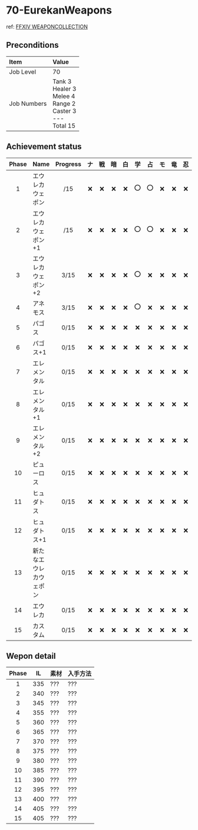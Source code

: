 # 70-EurekanWeapons

ref: [FFXIV WEAPONCOLLECTION](https://weapon.ffxivcollection.com/where/ew/)

## Preconditions

| Item | Value |
| :--- | :--- |
| Job Level | 70 |
| Job Numbers | Tank 3<br />Healer 3<br />Melee 4<br />Range 2<br />Caster 3<br />---<br />Total 15 |

## Achievement status

| Phase | Name | Progress | ナ | 戦 | 暗 | 白 | 学 | 占 | モ | 竜 | 忍 | 侍 | 詩 | 機 | 黒 | 召 | 赤 |
| :---: | :--- | :---: | :---: | :---: | :---: | :---: | :---: | :---: | :---: | :---: | :---: | :---: | :---: | :---: | :---: | :---: | :---: |
| 1 | エウレカウェポン | /15 | :x: | :x: | :x: | :x: | :o: | :o: | :x: | :x: | :x: | :o: | :x: | :x: | :x: | :o: | :x: |
| 2 | エウレカウェポン+1 | /15 | :x: | :x: | :x: | :x: | :o: | :o: | :x: | :x: | :x: | :o: | :x: | :x: | :x: | :o: | :x: |
| 3 | エウレカウェポン+2 | 3/15 | :x: | :x: | :x: | :x: | :o: | :x: | :x: | :x: | :x: | :o: | :x: | :x: | :x: | :o: | :x: |
| 4 | アネモス | 3/15 | :x: | :x: | :x: | :x: | :o: | :x: | :x: | :x: | :x: | :o: | :x: | :x: | :x: | :o: | :x: |
| 5 | パゴス | 0/15 | :x: | :x: | :x: | :x: | :x: | :x: | :x: | :x: | :x: | :x: | :x: | :x: | :x: | :x: | :x: |
| 6 | パゴス+1 | 0/15 | :x: | :x: | :x: | :x: | :x: | :x: | :x: | :x: | :x: | :x: | :x: | :x: | :x: | :x: | :x: |
| 7 | エレメンタル | 0/15 | :x: | :x: | :x: | :x: | :x: | :x: | :x: | :x: | :x: | :x: | :x: | :x: | :x: | :x: | :x: |
| 8 | エレメンタル+1 | 0/15 | :x: | :x: | :x: | :x: | :x: | :x: | :x: | :x: | :x: | :x: | :x: | :x: | :x: | :x: | :x: |
| 9 | エレメンタル+2 | 0/15 | :x: | :x: | :x: | :x: | :x: | :x: | :x: | :x: | :x: | :x: | :x: | :x: | :x: | :x: | :x: |
| 10 | ピューロス | 0/15 | :x: | :x: | :x: | :x: | :x: | :x: | :x: | :x: | :x: | :x: | :x: | :x: | :x: | :x: | :x: |
| 11 | ヒュダトス | 0/15 | :x: | :x: | :x: | :x: | :x: | :x: | :x: | :x: | :x: | :x: | :x: | :x: | :x: | :x: | :x: |
| 12 | ヒュダトス+1 | 0/15 | :x: | :x: | :x: | :x: | :x: | :x: | :x: | :x: | :x: | :x: | :x: | :x: | :x: | :x: | :x: |
| 13 | 新たなエウレカウェポン | 0/15 | :x: | :x: | :x: | :x: | :x: | :x: | :x: | :x: | :x: | :x: | :x: | :x: | :x: | :x: | :x: |
| 14 | エウレカ | 0/15 | :x: | :x: | :x: | :x: | :x: | :x: | :x: | :x: | :x: | :x: | :x: | :x: | :x: | :x: | :x: |
| 15 | カスタム | 0/15 | :x: | :x: | :x: | :x: | :x: | :x: | :x: | :x: | :x: | :x: | :x: | :x: | :x: | :x: | :x: |

## Wepon detail

| Phase | IL | 素材 | 入手方法 |
| :---: | :---: | :--- | :--- |
| 1 | 335 | ??? | ??? | 
| 2 | 340 | ??? | ??? | 
| 3 | 345 | ??? | ??? | 
| 4 | 355 | ??? | ??? | 
| 5 | 360 | ??? | ??? | 
| 6 | 365 | ??? | ??? | 
| 7 | 370 | ??? | ??? | 
| 8 | 375 | ??? | ??? | 
| 9 | 380 | ??? | ??? | 
| 10 | 385 | ??? | ??? | 
| 11 | 390 | ??? | ??? | 
| 12 | 395 | ??? | ??? | 
| 13 | 400 | ??? | ??? | 
| 14 | 405 | ??? | ??? | 
| 15 | 405 | ??? | ??? | 
